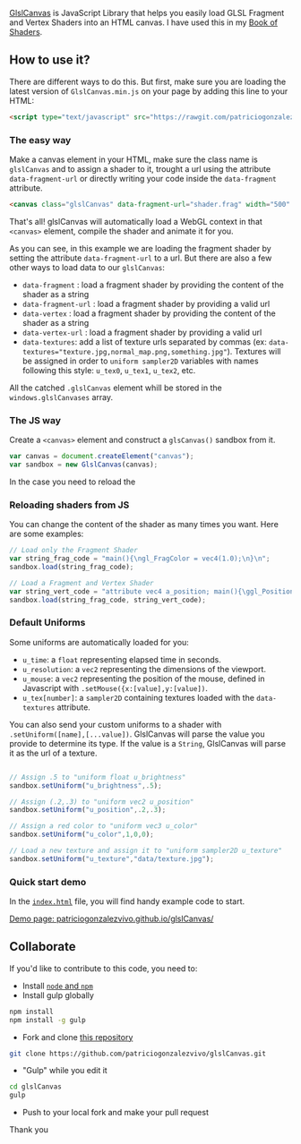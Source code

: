 [GlslCanvas](https://github.com/patriciogonzalezvivo/glslCanvas) is JavaScript Library that helps you easily load GLSL Fragment and Vertex Shaders into an HTML canvas. I have used this in my [Book of Shaders](http://www.thebookofshaders.com).

## How to use it?

There are different ways to do this. But first, make sure you are loading the latest version of ```GlslCanvas.min.js``` on your page by adding this line to your HTML:
```html
<script type="text/javascript" src="https://rawgit.com/patriciogonzalezvivo/glslCanvas/master/build/GlslCanvas.min.js"></script>
```

### The easy way

Make a canvas element in your HTML, make sure the class name is ```glslCanvas``` and to assign a shader to it, trought a url using the attribute ```data-fragment-url``` or directly writing your code inside the ```data-fragment``` attribute.

```html
<canvas class="glslCanvas" data-fragment-url="shader.frag" width="500" height="500"></canvas>
```

That's all! glslCanvas will automatically load a WebGL context in that ```<canvas>``` element, compile the shader and animate it for you.

As you can see, in this example we are loading the fragment shader by setting the attribute ```data-fragment-url``` to a url. But there are also a few other ways to load data to our ```glslCanvas```:

* ```data-fragment``` : load a fragment shader by providing the content of the shader as a string
* ```data-fragment-url``` : load a fragment shader by providing a valid url
* ```data-vertex``` : load a fragment shader by providing the content of the shader as a string
* ```data-vertex-url``` : load a fragment shader by providing a valid url
* ```data-textures```: add a list of texture urls separated by commas (ex: ```data-textures="texture.jpg,normal_map.png,something.jpg"```). Textures will be assigned in order to ```uniform sampler2D``` variables with names following this style: ```u_tex0```, ```u_tex1```, ```u_tex2```, etc.

All the catched ```.glslCanvas``` element whill be stored in the ```windows.glslCanvases``` array.

### The JS way
 
Create a ```<canvas>``` element and construct a ```glsCanvas()``` sandbox from it.

```javascript
var canvas = document.createElement("canvas");
var sandbox = new GlslCanvas(canvas);
```

In the case you need to reload the 

### Reloading shaders from JS

You can change the content of the shader as many times you want. Here are some examples:

```javascript
// Load only the Fragment Shader
var string_frag_code = "main(){\ngl_FragColor = vec4(1.0);\n}\n";
sandbox.load(string_frag_code);

// Load a Fragment and Vertex Shader
var string_vert_code = "attribute vec4 a_position; main(){\ggl_Position = a_position;\n}\n";
sandbox.load(string_frag_code, string_vert_code);
```

### Default Uniforms

Some uniforms are automatically loaded for you:

* ```u_time```: a ```float``` representing elapsed time in seconds.
* ```u_resolution```: a ```vec2``` representing the dimensions of the viewport.
* ```u_mouse```: a ```vec2``` representing the position of the mouse, defined in Javascript with ```.setMouse({x:[value],y:[value])```.
* ```u_tex[number]```: a ```sampler2D``` containing textures loaded with the ```data-textures``` attribute.

You can also send your custom uniforms to a shader with ```.setUniform([name],[...value])```. GlslCanvas will parse the value you provide to determine its type. If the value is a ```String```, GlslCanvas will parse it as the url of a texture.

```javascript

// Assign .5 to "uniform float u_brightness"
sandbox.setUniform("u_brightness",.5); 

// Assign (.2,.3) to "uniform vec2 u_position"
sandbox.setUniform("u_position",.2,.3);

// Assign a red color to "uniform vec3 u_color"
sandbox.setUniform("u_color",1,0,0); 

// Load a new texture and assign it to "uniform sampler2D u_texture"
sandbox.setUniform("u_texture","data/texture.jpg");
```

### Quick start demo

In the [```index.html```](https://github.com/patriciogonzalezvivo/glslCanvas/blob/gh-pages/index.html) file, you will find handy example code to start.

[Demo page: patriciogonzalezvivo.github.io/glslCanvas/](http://patriciogonzalezvivo.github.io/glslCanvas/)

## Collaborate 

If you'd like to contribute to this code, you need to:

* Install [```node``` and ```npm```](https://nodejs.org/download/) 
* Install gulp globally
```bash
npm install
npm install -g gulp
```
* Fork and clone [this repository](https://github.com/patriciogonzalezvivo/glslCanvas)
```bash
git clone https://github.com/patriciogonzalezvivo/glslCanvas.git
```
* "Gulp" while you edit it
```bash
cd glslCanvas
gulp
```
* Push to your local fork and make your pull request

Thank you
